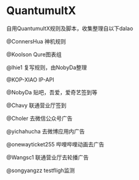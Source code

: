 # QuantumultX

自用QuantumultX规则及脚本，收集整理自以下dalao

@ConnersHua 神机规则

@Koolson Qure图表组

@lhie1 复写规则，由NobyDa整理

@KOP-XIAO IP-API

@NobyDa 贴吧，吾爱，爱奇艺签到等

@Chavy 联通营业厅签到

@Choler 去微信公众号广告

@yichahucha 去微博应用内广告 

@onewayticket255 哔哩哔哩动画去广告

@Wangsc1 联通营业厅去轮播广告

@songyangzz testfligh监测
